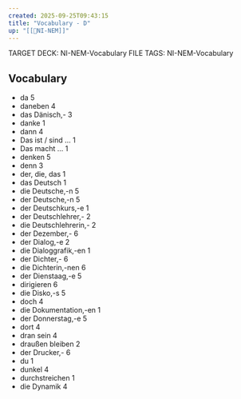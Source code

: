 ```yaml
---
created: 2025-09-25T09:43:15
title: "Vocabulary - D"
up: "[[📖NI-NEM]]"
---
```


TARGET DECK: NI-NEM-Vocabulary
FILE TAGS: NI-NEM-Vocabulary

## Vocabulary

- da 5
- daneben 4
- das Dänisch,- 3
- danke 1
- dann 4
- Das ist / sind ... 1
- Das macht ... 1
- denken 5
- denn 3
- der, die, das 1
- das Deutsch 1
- die Deutsche,-n 5
- der Deutsche,-n 5
- der Deutschkurs,-e 1
- der Deutschlehrer,- 2
- die Deutschlehrerin,- 2
- der Dezember,- 6
- der Dialog,-e 2
- die Dialoggrafik,-en 1
- der Dichter,- 6
- die Dichterin,-nen 6
- der Dienstaag,-e 5
- dirigieren 6
- die Disko,-s 5
- doch 4
- die Dokumentation,-en 1
- der Donnerstag,-e 5
- dort 4
- dran sein 4
- draußen bleiben 2
- der Drucker,- 6
- du 1
- dunkel 4
- durchstreichen 1
- die Dynamik 4
